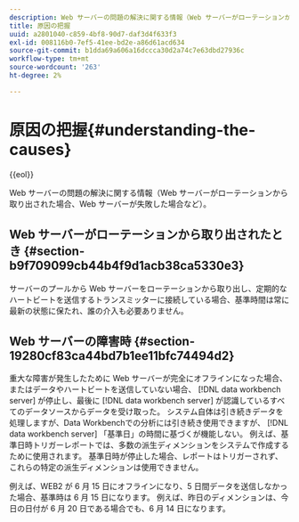 ```yaml
---
description: Web サーバーの問題の解決に関する情報（Web サーバーがローテーションから取り出された場合、Web サーバーが失敗した場合など）。
title: 原因の把握
uuid: a2801040-c859-4bf8-90d7-daf3d4f633f3
exl-id: 008116b0-7ef5-41ee-bd2e-a86d61acd634
source-git-commit: b1dda69a606a16dccca30d2a74c7e63dbd27936c
workflow-type: tm+mt
source-wordcount: '263'
ht-degree: 2%

---
```


# 原因の把握{#understanding-the-causes}

{{eol}}

Web サーバーの問題の解決に関する情報（Web サーバーがローテーションから取り出された場合、Web サーバーが失敗した場合など）。

## Web サーバーがローテーションから取り出されたとき {#section-b9f709099cb44b4f9d1acb38ca5330e3}

サーバーのプールから Web サーバーをローテーションから取り出し、定期的なハートビートを送信するトランスミッターに接続している場合、基準時間は常に最新の状態に保たれ、誰の介入も必要ありません。

## Web サーバーの障害時 {#section-19280cf83ca44bd7b1ee11bfc74494d2}

重大な障害が発生したために Web サーバーが完全にオフラインになった場合、またはデータやハートビートを送信していない場合、 [!DNL data workbench server] が停止し、最後に [!DNL data workbench server] が認識しているすべてのデータソースからデータを受け取った。 システム自体は引き続きデータを処理しますが、Data Workbenchでの分析には引き続き使用できますが、 [!DNL data workbench server] 「基準日」の時間に基づくが機能しない。 例えば、基準日時トリガーレポートでは、多数の派生ディメンションをシステムで作成するために使用されます。 基準日時が停止した場合、レポートはトリガーされず、これらの特定の派生ディメンションは使用できません。

例えば、WEB2 が 6 月 15 日にオフラインになり、5 日間データを送信しなかった場合、基準時は 6 月 15 日になります。 例えば、昨日のディメンションは、今日の日付が 6 月 20 日である場合でも、6 月 14 日になります。
